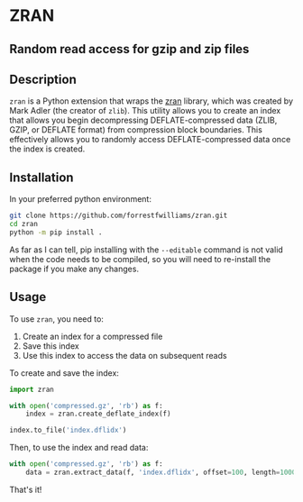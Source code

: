 # ZRAN

## Random read access for gzip and zip files

## Description
`zran` is a Python extension that wraps the [zran](https://github.com/madler/zlib/blob/master/examples/zran.h) library, which was created by Mark Adler (the creator of `zlib`). This utility allows you to create an index that allows you begin decompressing DEFLATE-compressed data (ZLIB, GZIP, or DEFLATE format) from compression block boundaries. This effectively allows you to randomly access DEFLATE-compressed data once the index is created.

## Installation
In your preferred python environment:
```bash
git clone https://github.com/forrestfwilliams/zran.git
cd zran
python -m pip install .
```
As far as I can tell, pip installing with the `--editable` command is not valid when the code needs to be compiled, so you will need to re-install the package if you make any changes.

## Usage
To use `zran`, you need to:

1. Create an index for a compressed file
2. Save this index
3. Use this index to access the data on subsequent reads

To create and save the index:
```python
import zran

with open('compressed.gz', 'rb') as f:
    index = zran.create_deflate_index(f)

index.to_file('index.dflidx')
```

Then, to use the index and read data:
```python
with open('compressed.gz', 'rb') as f:
    data = zran.extract_data(f, 'index.dflidx', offset=100, length=1000)
```

That's it!
